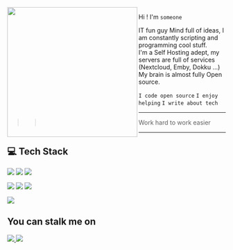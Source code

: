 

<img align="left" width="300" height="300" src="https://media.giphy.com/media/5eLDrEaRGHegx2FeF2/giphy.gif">

 Hi ! I'm `someone`


IT fun guy
Mind full of ideas, I am constantly scripting and programming cool stuff.   
I'm a Self Hosting adept, my servers are full of services (Nextcloud, Emby, Dokku ...)   
My brain is almost fully Open source.

`I code open source` `I enjoy helping` `I write about tech`   


<div height="300"></div>

---
>> Work hard to work easier

---       

## :computer: Tech Stack

<p>
<img src="https://img.shields.io/badge/Python-%2320232a?style=for-the-badge&logo=python&logoColor=%2361DAFB"/>
<img src="https://img.shields.io/badge/JS-%2320232a.svg?style=for-the-badge&logo=javascript&logoColor=%2361DAFB"/>
<img src="https://img.shields.io/badge/Rust-%2320232a.svg?style=for-the-badge&logo=rust&logoColor=%2361DAFB"/>
</p>
<p>
<img src="https://img.shields.io/badge/FastAPI-%2320232a?style=for-the-badge&logo=fastapi&logoColor=%2361DAFB"/>
<img src="https://img.shields.io/badge/ExpressJS-%2320232a.svg?style=for-the-badge&logo=express&logoColor=%2361DAFB"/>
<img src="https://img.shields.io/badge/Tokio-%2320232a.svg?style=for-the-badge&logo=rust&logoColor=%2361DAFB"/>
</p>
<p>
<img src="https://img.shields.io/badge/MongoDB-%2320232a?style=for-the-badge&logo=mongodb&logoColor=%2361DAFB"/>
</p>

## You can stalk me on

<p>
<a href="https://www.root-me.org/Als0M3?lang=fr">
  <img src="https://img.shields.io/badge/Root Me-purple?style=for-the-badge&logo=game&logoColor=%23161B22">
</a>
<a href="https://ozint.eu/ozinter/5007/">
  <img src="https://img.shields.io/badge/Ozint-purple?style=for-the-badge&logo=game&logoColor=%23161B22">
</a>
</p>
